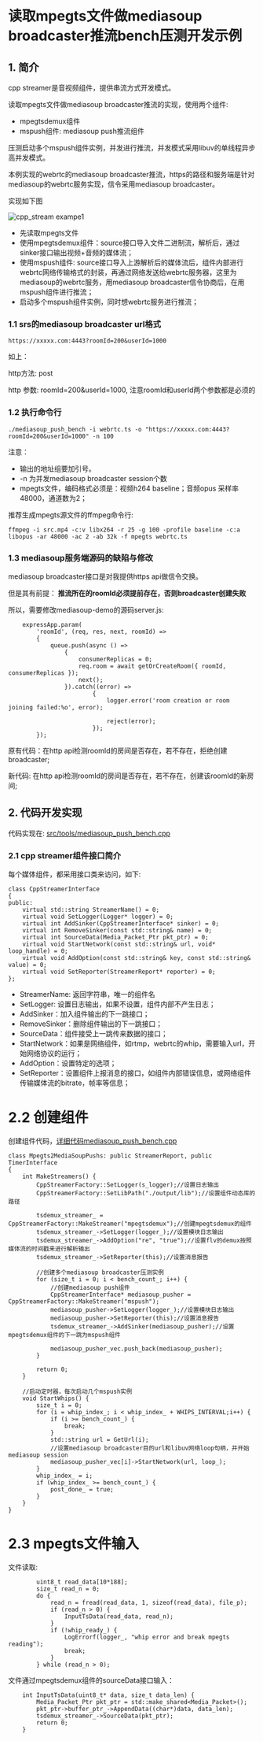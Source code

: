 # 读取mpegts文件做mediasoup broadcaster推流bench压测开发示例
## 1. 简介
cpp streamer是音视频组件，提供串流方式开发模式。

读取mpegts文件做mediasoup broadcaster推流的实现，使用两个组件:
* mpegtsdemux组件
* mspush组件: mediasoup push推流组件

压测启动多个mspush组件实例，并发进行推流，并发模式采用libuv的单线程异步高并发模式。

本例实现的webrtc的mediasoup broadcaster推流，https的路径和服务端是针对mediasoup的webrtc服务实现，信令采用mediasoup broadcaster。

实现如下图

![cpp_stream exampe1](imgs/mediasoup_broadcaster_bench.png)

* 先读取mpegts文件
* 使用mpegtsdemux组件：source接口导入文件二进制流，解析后，通过sinker接口输出视频+音频的媒体流；
* 使用mspush组件: source接口导入上游解析后的媒体流后，组件内部进行webrtc网络传输格式的封装，再通过网络发送给webrtc服务器，这里为mediasoup的webrtc服务，用mediasoup broadcaster信令协商后，在用mspush组件进行推流；
* 启动多个mspush组件实例，同时想webrtc服务进行推流；

### 1.1 srs的mediasoup broadcaster url格式
```
https://xxxxx.com:4443?roomId=200&userId=1000
```
如上：

http方法: post

http 参数: roomId=200&userId=1000, 注意roomId和userId两个参数都是必须的

### 1.2 执行命令行
```
./mediasoup_push_bench -i webrtc.ts -o "https://xxxxx.com:4443?roomId=200&userId=1000" -n 100
```

注意：
* 输出的地址组要加引号。
* -n 为并发mediasoup broadcaster session个数
* mpegts文件，编码格式必须是：视频h264 baseline；音频opus 采样率48000，通道数为2；

推荐生成mpegts源文件的ffmpeg命令行: 
```
ffmpeg -i src.mp4 -c:v libx264 -r 25 -g 100 -profile baseline -c:a libopus -ar 48000 -ac 2 -ab 32k -f mpegts webrtc.ts
```

### 1.3 mediasoup服务端源码的缺陷与修改
mediasoup broadcaster接口是对我提供https api做信令交换。

但是其有前提：<b> 推流所在的roomId必须提前存在，否则broadcaster创建失败</b>

所以，需要修改mediasoup-demo的源码server.js:
```
    expressApp.param(
        'roomId', (req, res, next, roomId) =>
        {
            queue.push(async () =>
                {
                    consumerReplicas = 0;
                    req.room = await getOrCreateRoom({ roomId, consumerReplicas });
                    next();
                }).catch((error) =>
                        {
                            logger.error('room creation or room joining failed:%o', error);
 
                            reject(error);
                        });
        });
```

原有代码：在http api检测roomId的房间是否存在，若不存在，拒绝创建broadcaster;

新代码: 在http api检测roomId的房间是否存在，若不存在，创建该roomId的新房间;

## 2. 代码开发实现
代码实现在: [src/tools/mediasoup_push_bench.cpp](../src/tools/mediasoup_push_bench.cpp)

### 2.1 cpp streamer组件接口简介
每个媒体组件，都采用接口类来访问，如下:
```
class CppStreamerInterface
{
public:
    virtual std::string StreamerName() = 0;
    virtual void SetLogger(Logger* logger) = 0;
    virtual int AddSinker(CppStreamerInterface* sinker) = 0;
    virtual int RemoveSinker(const std::string& name) = 0;
    virtual int SourceData(Media_Packet_Ptr pkt_ptr) = 0;
    virtual void StartNetwork(const std::string& url, void* loop_handle) = 0;
    virtual void AddOption(const std::string& key, const std::string& value) = 0;
    virtual void SetReporter(StreamerReport* reporter) = 0;
};
```
* StreamerName: 返回字符串，唯一的组件名
* SetLogger: 设置日志输出，如果不设置，组件内部不产生日志；
* AddSinker：加入组件输出的下一跳接口；
* RemoveSinker：删除组件输出的下一跳接口；
* SourceData：组件接受上一跳传来数据的接口；
* StartNetwork：如果是网络组件，如rtmp，webrtc的whip，需要输入url，开始网络协议的运行；
* AddOption：设置特定的选项；
* SetReporter：设置组件上报消息的接口，如组件内部错误信息，或网络组件传输媒体流的bitrate，帧率等信息；

# 2.2 创建组件
创建组件代码，[详细代码mediasoup_push_bench.cpp](../src/tools/mediasoup_push_bench.cpp)
```
class Mpegts2MediaSoupPushs: public StreamerReport, public TimerInterface
{
    int MakeStreamers() {
        CppStreamerFactory::SetLogger(s_logger);//设置日志输出
        CppStreamerFactory::SetLibPath("./output/lib");//设置组件动态库的路径

        tsdemux_streamer_ = CppStreamerFactory::MakeStreamer("mpegtsdemux");//创建mpegtsdemux的组件
        tsdemux_streamer_->SetLogger(logger_);//设置模块日志输出
        tsdemux_streamer_->AddOption("re", "true");//设置flv的demux按照媒体流的时间戳来进行解析输出
        tsdemux_streamer_->SetReporter(this);//设置消息报告
 
        //创建多个mediasoup broadcaster压测实例
        for (size_t i = 0; i < bench_count_; i++) {
            //创建mediasoup push组件
            CppStreamerInterface* mediasoup_pusher = CppStreamerFactory::MakeStreamer("mspush");
            mediasoup_pusher->SetLogger(logger_);//设置模块日志输出
            mediasoup_pusher->SetReporter(this);//设置消息报告
            tsdemux_streamer_->AddSinker(mediasoup_pusher);//设置mpegtsdemux组件的下一跳为mspush组件

            mediasoup_pusher_vec.push_back(mediasoup_pusher);
        }

        return 0;
    }

    //启动定时器，每次启动几个mspush实例
    void StartWhips() {
        size_t i = 0;
        for (i = whip_index_; i < whip_index_ + WHIPS_INTERVAL;i++) {
            if (i >= bench_count_) {
                break;
            }
            std::string url = GetUrl(i);
            //设置mediasoup broadcaster目的url和libuv网络loop句柄，并开始mediasoup session
            mediasoup_pusher_vec[i]->StartNetwork(url, loop_);
        }
        whip_index_ = i;
        if (whip_index_ >= bench_count_) {
            post_done_ = true;
        }
    }
}
```

# 2.3 mpegts文件输入
文件读取:
```
        uint8_t read_data[10*188];
        size_t read_n = 0;
        do {
            read_n = fread(read_data, 1, sizeof(read_data), file_p);
            if (read_n > 0) {
                InputTsData(read_data, read_n);
            }
            if (!whip_ready_) {
                LogErrorf(logger_, "whip error and break mpegts reading");
                break;
            }
        } while (read_n > 0);
```
文件通过mpegtsdemux组件的sourceData接口输入：
```
    int InputTsData(uint8_t* data, size_t data_len) {
        Media_Packet_Ptr pkt_ptr = std::make_shared<Media_Packet>();
        pkt_ptr->buffer_ptr_->AppendData((char*)data, data_len);
        tsdemux_streamer_->SourceData(pkt_ptr);
        return 0;
    }
```

